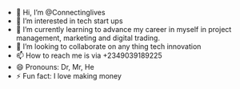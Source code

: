 - 👋 Hi, I’m @Connectinglives
- 👀 I’m interested in tech start ups
- 🌱 I’m currently learning to advance my career in myself in project management, marketing and digital trading.
- 💞️ I’m looking to collaborate on any thing tech innovation
- 📫 How to reach me is via +2349039189225
- 😄 Pronouns: Dr, Mr, He
- ⚡ Fun fact: I love making money

<!---
Connectinglives/Connectinglives is a ✨ special ✨ repository because its `README.md` (this file) appears on your GitHub profile.
You can click the Preview link to take a look at your changes.
--->
